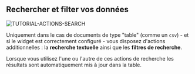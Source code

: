 ## Rechercher et filter vos données

<div>
  <img
    alt="TUTORIAL-ACTIONS-SEARCH"
    src="https://raw.githubusercontent.com/multi-coop/vizboard-website-content/main/images/tutorial/commented/tutorial-search-fr.png"
    />
</div>

Uniquement dans le cas de documents de type "table" (comme un `csv`) - et si le widget est correctement configuré - vous disposez d'actions additionnelles : la **recherche textuelle** ainsi que les **filtres de recherche**.

Lorsque vous utilisez l'une ou l'autre de ces actions de recherche les résultats sont automatiquement mis à jour dans la table.
